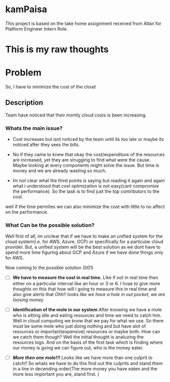 # kamPaisa
This project is based on the take home assignment received from Atlan for Platform Engineer Intern Role.



# This is my raw thoughts
# Problem
So, I have to minimize the cost of the cloud

## Description  
Team have noticed that their montly cloud costs is been increasing.

### Whats the main issue?
* Cost increases but isnt noticed by the team until its too late or maybe its noticed after they sees the bills.

* No if they came to knew that okay the cost/expenditure of the resources are increased, yet they are strugging to find what were the cause.
Maybe looking at every components might solve the issue. But time is money and we are already wasting so much.

* Im not clear what the third points is saying 
but reading it again and again what i understood that cost optimization is not easy(cant compromise the performance). So the task is to find just the top contributors to the cost.


well if the time permites we can also minimize the cost with little to no affect on the performance.



### What Can be the possible solution?
Well first of all, im unclear that if we have to make an unified system for the cloud system(i.e. for AWS, Azure, GCP) or specifically for a particular cloud provider.
But, a unified system will be the best solution as we dont have to spend more time figuring about GCP and Azure if we have done things only for AWS.

Now coming to the possible solution (001)
- [ ] **We have to measure the cost in real time.**
Like if not in real time then either on a particular interval like an hour or 3 or 6.
I hvae to give more thoughts on this that how will i going to measure this in real time and also give alerts that *Ohh!! looks like we have a hole in out pocket, we are loosing money*

- [ ] **Identification of the mole in our system**
After knowing we have a mole who is sitting idle and eating resources and time we need to catch him. Well in cloud computing we know that we pay for what we use. So there must be some mole who just doing nothing and but have alot of resources or important(expensive) resources or maybe both. 
How can we catch them though?
Well the initial thought is analuzing the resources logs. And on the basis of the first task which is finding where our money is going we can figure out, who is the money eater.

- [ ] ***More then one mole!!!***
Looks like we have more than one culprit to catch!! So whats we have to do this find out the culprits and stand them in a line in decending order(The more money you have eaten and the more less important you are, stand first. )



[^1]: More thoughts to be given to find the best, simple and optimal solution.
